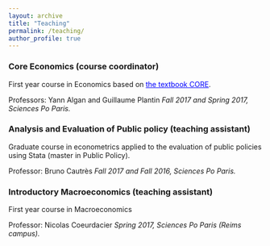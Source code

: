 ```yaml
---
layout: archive
title: "Teaching"
permalink: /teaching/
author_profile: true
---
```


### Core Economics (course coordinator) ###
 First year course in Economics based on <a href='http://www.core-econ.org/' style="color:blue">the textbook CORE</a>. 
 
 Professors: Yann Algan and Guillaume Plantin 
<i> Fall 2017 and Spring 2017, Sciences Po Paris. </i>

### Analysis and Evaluation of Public policy (teaching assistant)
Graduate course in econometrics applied to the evaluation of public policies using Stata (master in Public Policy). 

Professor: Bruno Cautrès <i> Fall 2017 and Fall 2016, Sciences Po Paris. </i>

### Introductory Macroeconomics (teaching assistant)
First year course in Macroeconomics 

Professor: Nicolas Coeurdacier
<i> Spring 2017, Sciences Po Paris (Reims campus). </i>

